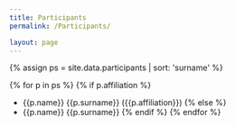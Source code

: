 ```yaml
---
title: Participants
permalink: /Participants/

layout: page
---
```


<!-- ![ItaCa participants]({{ '/assets/img/group.jpg' | relative_url }})  -->

{% assign ps = site.data.participants | sort: 'surname' %}

{% for p in ps %}
{% if p.affiliation %}
* {{p.name}} {{p.surname}} ({{p.affiliation}})
{% else %}
* {{p.name}} {{p.surname}}
{% endif %}
{% endfor %}

